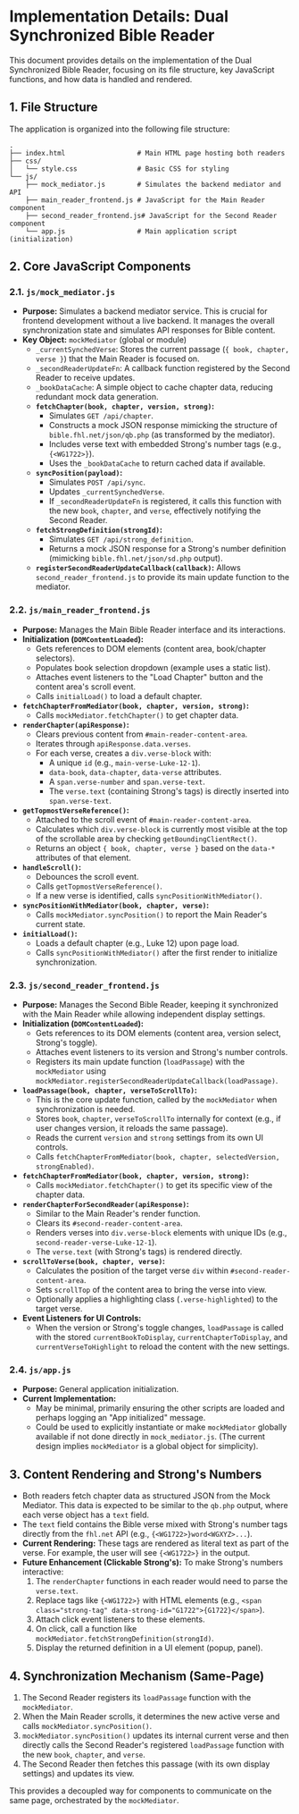 # Implementation Details: Dual Synchronized Bible Reader

This document provides details on the implementation of the Dual Synchronized Bible Reader, focusing on its file structure, key JavaScript functions, and how data is handled and rendered.

## 1. File Structure

The application is organized into the following file structure:

```
.
├── index.html                  # Main HTML page hosting both readers
├── css/
│   └── style.css               # Basic CSS for styling
└── js/
    ├── mock_mediator.js        # Simulates the backend mediator and API
    ├── main_reader_frontend.js # JavaScript for the Main Reader component
    ├── second_reader_frontend.js# JavaScript for the Second Reader component
    └── app.js                  # Main application script (initialization)
```

## 2. Core JavaScript Components

### 2.1. `js/mock_mediator.js`

*   **Purpose:** Simulates a backend mediator service. This is crucial for frontend development without a live backend. It manages the overall synchronization state and simulates API responses for Bible content.
*   **Key Object:** `mockMediator` (global or module)
    *   `_currentSynchedVerse`: Stores the current passage (`{ book, chapter, verse }`) that the Main Reader is focused on.
    *   `_secondReaderUpdateFn`: A callback function registered by the Second Reader to receive updates.
    *   `_bookDataCache`: A simple object to cache chapter data, reducing redundant mock data generation.
    *   **`fetchChapter(book, chapter, version, strong)`:**
        *   Simulates `GET /api/chapter`.
        *   Constructs a mock JSON response mimicking the structure of `bible.fhl.net/json/qb.php` (as transformed by the mediator).
        *   Includes verse text with embedded Strong's number tags (e.g., `{<WG1722>}`).
        *   Uses the `_bookDataCache` to return cached data if available.
    *   **`syncPosition(payload)`:**
        *   Simulates `POST /api/sync`.
        *   Updates `_currentSynchedVerse`.
        *   If `_secondReaderUpdateFn` is registered, it calls this function with the new `book`, `chapter`, and `verse`, effectively notifying the Second Reader.
    *   **`fetchStrongDefinition(strongId)`:**
        *   Simulates `GET /api/strong_definition`.
        *   Returns a mock JSON response for a Strong's number definition (mimicking `bible.fhl.net/json/sd.php` output).
    *   **`registerSecondReaderUpdateCallback(callback)`:** Allows `second_reader_frontend.js` to provide its main update function to the mediator.

### 2.2. `js/main_reader_frontend.js`

*   **Purpose:** Manages the Main Bible Reader interface and its interactions.
*   **Initialization (`DOMContentLoaded`):**
    *   Gets references to DOM elements (content area, book/chapter selectors).
    *   Populates book selection dropdown (example uses a static list).
    *   Attaches event listeners to the "Load Chapter" button and the content area's scroll event.
    *   Calls `initialLoad()` to load a default chapter.
*   **`fetchChapterFromMediator(book, chapter, version, strong)`:**
    *   Calls `mockMediator.fetchChapter()` to get chapter data.
*   **`renderChapter(apiResponse)`:**
    *   Clears previous content from `#main-reader-content-area`.
    *   Iterates through `apiResponse.data.verses`.
    *   For each verse, creates a `div.verse-block` with:
        *   A unique `id` (e.g., `main-verse-Luke-12-1`).
        *   `data-book`, `data-chapter`, `data-verse` attributes.
        *   A `span.verse-number` and `span.verse-text`.
        *   The `verse.text` (containing Strong's tags) is directly inserted into `span.verse-text`.
*   **`getTopmostVerseReference()`:**
    *   Attached to the scroll event of `#main-reader-content-area`.
    *   Calculates which `div.verse-block` is currently most visible at the top of the scrollable area by checking `getBoundingClientRect()`.
    *   Returns an object `{ book, chapter, verse }` based on the `data-*` attributes of that element.
*   **`handleScroll()`:**
    *   Debounces the scroll event.
    *   Calls `getTopmostVerseReference()`.
    *   If a new verse is identified, calls `syncPositionWithMediator()`.
*   **`syncPositionWithMediator(book, chapter, verse)`:**
    *   Calls `mockMediator.syncPosition()` to report the Main Reader's current state.
*   **`initialLoad()`:**
    *   Loads a default chapter (e.g., Luke 12) upon page load.
    *   Calls `syncPositionWithMediator()` after the first render to initialize synchronization.

### 2.3. `js/second_reader_frontend.js`

*   **Purpose:** Manages the Second Bible Reader, keeping it synchronized with the Main Reader while allowing independent display settings.
*   **Initialization (`DOMContentLoaded`):**
    *   Gets references to its DOM elements (content area, version select, Strong's toggle).
    *   Attaches event listeners to its version and Strong's number controls.
    *   Registers its main update function (`loadPassage`) with the `mockMediator` using `mockMediator.registerSecondReaderUpdateCallback(loadPassage)`.
*   **`loadPassage(book, chapter, verseToScrollTo)`:**
    *   This is the core update function, called by the `mockMediator` when synchronization is needed.
    *   Stores `book`, `chapter`, `verseToScrollTo` internally for context (e.g., if user changes version, it reloads the same passage).
    *   Reads the current `version` and `strong` settings from its own UI controls.
    *   Calls `fetchChapterFromMediator(book, chapter, selectedVersion, strongEnabled)`.
*   **`fetchChapterFromMediator(book, chapter, version, strong)`:**
    *   Calls `mockMediator.fetchChapter()` to get its specific view of the chapter data.
*   **`renderChapterForSecondReader(apiResponse)`:**
    *   Similar to the Main Reader's render function.
    *   Clears its `#second-reader-content-area`.
    *   Renders verses into `div.verse-block` elements with unique IDs (e.g., `second-reader-verse-Luke-12-1`).
    *   The `verse.text` (with Strong's tags) is rendered directly.
*   **`scrollToVerse(book, chapter, verse)`:**
    *   Calculates the position of the target verse `div` within `#second-reader-content-area`.
    *   Sets `scrollTop` of the content area to bring the verse into view.
    *   Optionally applies a highlighting class (`.verse-highlighted`) to the target verse.
*   **Event Listeners for UI Controls:**
    *   When the version or Strong's toggle changes, `loadPassage` is called with the stored `currentBookToDisplay`, `currentChapterToDisplay`, and `currentVerseToHighlight` to reload the content with the new settings.

### 2.4. `js/app.js`

*   **Purpose:** General application initialization.
*   **Current Implementation:**
    *   May be minimal, primarily ensuring the other scripts are loaded and perhaps logging an "App initialized" message.
    *   Could be used to explicitly instantiate or make `mockMediator` globally available if not done directly in `mock_mediator.js`. (The current design implies `mockMediator` is a global object for simplicity).

## 3. Content Rendering and Strong's Numbers

*   Both readers fetch chapter data as structured JSON from the Mock Mediator. This data is expected to be similar to the `qb.php` output, where each verse object has a `text` field.
*   The `text` field contains the Bible verse mixed with Strong's number tags directly from the `fhl.net` API (e.g., `{<WG1722>}word<WGXYZ>...`).
*   **Current Rendering:** These tags are rendered as literal text as part of the verse. For example, the user will see `{<WG1722>}` in the output.
*   **Future Enhancement (Clickable Strong's):** To make Strong's numbers interactive:
    1.  The `renderChapter` functions in each reader would need to parse the `verse.text`.
    2.  Replace tags like `{<WG1722>}` with HTML elements (e.g., `<span class="strong-tag" data-strong-id="G1722">{G1722}</span>`).
    3.  Attach click event listeners to these elements.
    4.  On click, call a function like `mockMediator.fetchStrongDefinition(strongId)`.
    5.  Display the returned definition in a UI element (popup, panel).

## 4. Synchronization Mechanism (Same-Page)

1.  The Second Reader registers its `loadPassage` function with the `mockMediator`.
2.  When the Main Reader scrolls, it determines the new active verse and calls `mockMediator.syncPosition()`.
3.  `mockMediator.syncPosition()` updates its internal current verse and then directly calls the Second Reader's registered `loadPassage` function with the new `book`, `chapter`, and `verse`.
4.  The Second Reader then fetches this passage (with its own display settings) and updates its view.

This provides a decoupled way for components to communicate on the same page, orchestrated by the `mockMediator`.
```
